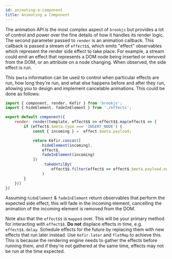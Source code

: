 ```yaml
---
id: animating-a-component
title: Animating a Component
---
```


The animation API is the most complex aspect of `brookjs` but provides a lot of control and power over the fine details of how it handles its render logic. The second parameter passed to `render` is an animation callback. This callback is passed a stream of `effect$$`, which emits "effect" observables which represent the render side effect to take place. For example, a stream could emit an effect that represents a DOM node being inserted or removed from the DOM, or an attribute on a node changing. When observed, the side effect is run.

This `$meta` information can be used to control when particular effects are run, how long they're run, and what else happens before and after they run, allowing you to design and implement cancelable animations. This could be done as follows:

```js
import { component, render, Kefir } from 'brookjs';
import { hideElement, fadeInElement } from './effects';

export default component({
    render: render(template, effect$$ => effect$$.map(effect$ => {
        if (effect$.$meta.type === 'INSERT_NODE') {
            const { incoming } =  effect.$meta.payload;

            return Kefir.concat([
                hideElement(incoming),
                effect$,
                fadeInElement(incoming)
            ])
                .takeUntilBy(
                    effect$$.filter(effect$ => effect$.$meta.payload.outgoing === incoming)
                )
        }
    }))
})
```

Assuming `hideElement` & `fadeInElement` return observables that perform the expected side effect, this will fade in the incoming element, cancelling the animation of the incoming element is removed from the DOM.

Note also that the `effect$$` is `mapped` over. This will be your primary method for interacting with `effect$$`. **Do not** displace effects in time, e.g. `effect$$.delay`. Schedule effects for the future by replacing them with new effects that run later instead. Use `Kefir.later` and `flatMap` to achieve this. This is because the rendering engine needs to gather the effects before running them, and if they're not gathered at the same time, effects may not be run at the time expected.
